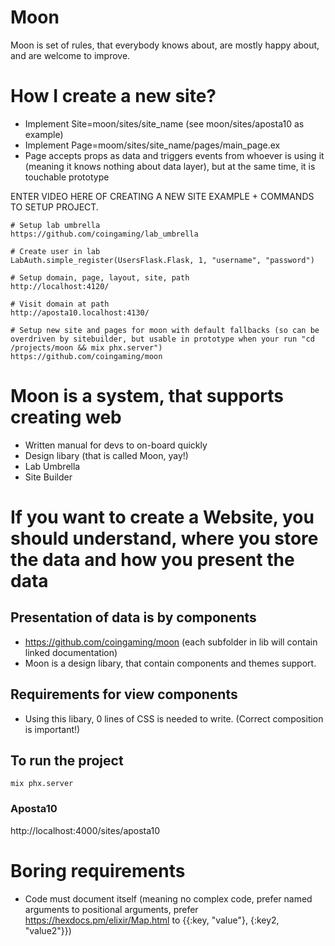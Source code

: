 # Moon

Moon is set of rules, that everybody knows about, are mostly happy about, and are welcome to improve.

# How I create a new site?

* Implement Site=moon/sites/site_name (see moon/sites/aposta10 as example)
* Implement Page=moom/sites/site_name/pages/main_page.ex
* Page accepts props as data and triggers events from whoever is using it (meaning it knows nothing about data layer), but at the same time, it is touchable prototype 

ENTER VIDEO HERE OF CREATING A NEW SITE EXAMPLE + COMMANDS TO SETUP PROJECT.

```
# Setup lab umbrella
https://github.com/coingaming/lab_umbrella

# Create user in lab
LabAuth.simple_register(UsersFlask.Flask, 1, "username", "password")

# Setup domain, page, layout, site, path
http://localhost:4120/

# Visit domain at path
http://aposta10.localhost:4130/

# Setup new site and pages for moon with default fallbacks (so can be overdriven by sitebuilder, but usable in prototype when your run "cd /projects/moon && mix phx.server")
https://github.com/coingaming/moon

```


# Moon is a system, that supports creating web

* Written manual for devs to on-board quickly
* Design libary (that is called Moon, yay!)
* Lab Umbrella 
* Site Builder


# If you want to create a Website, you should understand, where you store the data and how you present the data

## Presentation of data is by components

* https://github.com/coingaming/moon (each subfolder in lib will contain linked documentation)
* Moon is a design libary, that contain components and themes support. 


## Requirements for view components

* Using this libary, 0 lines of CSS is needed to write. (Correct composition is important!)


## To run the project

```
mix phx.server
```

### Aposta10

http://localhost:4000/sites/aposta10


# Boring requirements

* Code must document itself (meaning no complex code, prefer named arguments to positional arguments, prefer https://hexdocs.pm/elixir/Map.html to {{:key, "value"}, {:key2, "value2"}})
